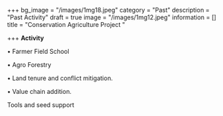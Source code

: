 +++
bg_image = "/images/1mg18.jpeg"
category = "Past"
description = "Past Activity"
draft = true
image = "/images/1mg12.jpeg"
information = []
title = "Conservation Agriculture Project "

+++
**Activity**

• Farmer Field School

• Agro Forestry

• Land tenure and conflict mitigation.

• Value chain addition.

Tools and seed support